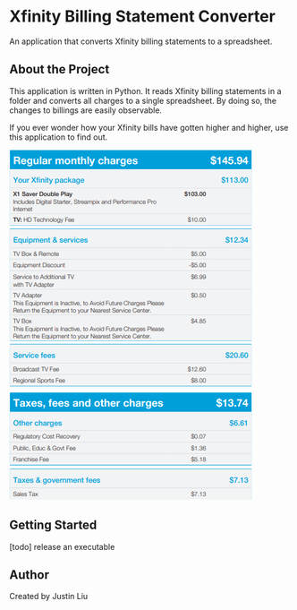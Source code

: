 # Xfinity Billing Statement Converter

An application that converts Xfinity billing statements to a spreadsheet.

## About the Project

This application is written in Python. It reads Xfinity billing statements in a folder and converts all charges to a single spreadsheet. By doing so, the changes to billings are easily observable.

If you ever wonder how your Xfinity bills have gotten higher and higher, use this application to find out.

![A snippet of an Xfinity billing page, showing its charges.](./img/preview.png)

## Getting Started

[todo] release an executable

## Author
Created by Justin Liu
